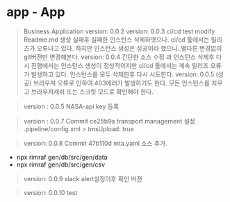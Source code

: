 # app - App
> Business Application
> version: 0.0.2
> version: 0.0.3
ci/cd test modify Readme.md 
생성 실패후 실패한 인스턴스 삭제하엿으나. ci/cd 툴에서는 릴리즈가 오류나고 있다. 
하지만 인스턴스 생성은 성공이라 했으니..별다른 변경없이 git버젼만 변경해본다. 
> version: 0.0.4
간단한 소스 수정 과 인스턴스 삭제후 다시 진행에서는 인스턴스 생성이 정상적이지만 ci/cd 툴에서는 계속 릴리즈 오류가 발생하고 있다.
인스턴스를 모두 삭제한후 다시 시도한다.
> version: 0.0.5 (성공)
브라우져 오류로 인하여 403에러가 발생하기도 한다. 모든 인스턴스를 지우고 브라우져캐쉬 또는 스크릿 모드로 확인해야 한다.

> version : 0.0.5
NASA-api key 등록

> version : 0.0.7 Commit ce25b9a
transport management 설정
.pipeline/config.xml > tmsUpload: true 

> version: 0.0.8 Commit 47b110d
mta.yaml 소스 추가. 
- npx rimraf gen/db/src/gen/data
- npx rimraf gen/db/src/gen/csv

> version: 0.0.9 
slack alert설정이후 확인 버젼

> version: 0.0.10
test 